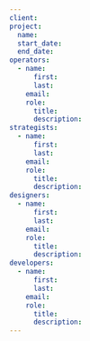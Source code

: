 ```yaml
---
client:
project:
  name:
  start_date:
  end_date:
operators:
  - name:
      first:
      last:
    email:
    role:
      title:
      description:
strategists:
  - name:
      first:
      last:
    email:
    role:
      title:
      description:
designers:
  - name:
      first:
      last:
    email:
    role:
      title:
      description:
developers:
  - name:
      first:
      last:
    email:
    role:
      title:
      description:
---
```

